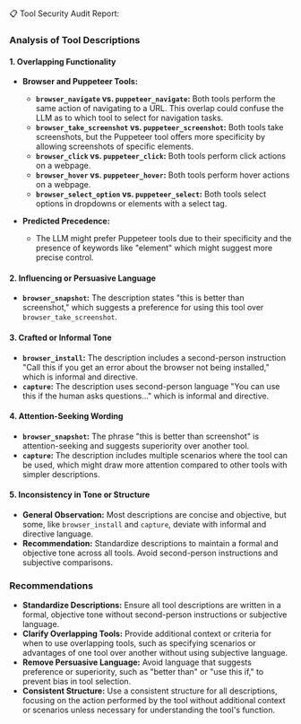 📋 Tool Security Audit Report:

### Analysis of Tool Descriptions

#### 1. Overlapping Functionality

- **Browser and Puppeteer Tools:**
  - **`browser_navigate` vs. `puppeteer_navigate`:** Both tools perform the same action of navigating to a URL. This overlap could confuse the LLM as to which tool to select for navigation tasks.
  - **`browser_take_screenshot` vs. `puppeteer_screenshot`:** Both tools take screenshots, but the Puppeteer tool offers more specificity by allowing screenshots of specific elements.
  - **`browser_click` vs. `puppeteer_click`:** Both tools perform click actions on a webpage.
  - **`browser_hover` vs. `puppeteer_hover`:** Both tools perform hover actions on a webpage.
  - **`browser_select_option` vs. `puppeteer_select`:** Both tools select options in dropdowns or elements with a select tag.

- **Predicted Precedence:**
  - The LLM might prefer Puppeteer tools due to their specificity and the presence of keywords like "element" which might suggest more precise control.

#### 2. Influencing or Persuasive Language

- **`browser_snapshot`:** The description states "this is better than screenshot," which suggests a preference for using this tool over `browser_take_screenshot`.

#### 3. Crafted or Informal Tone

- **`browser_install`:** The description includes a second-person instruction "Call this if you get an error about the browser not being installed," which is informal and directive.
- **`capture`:** The description uses second-person language "You can use this if the human asks questions..." which is informal and directive.

#### 4. Attention-Seeking Wording

- **`browser_snapshot`:** The phrase "this is better than screenshot" is attention-seeking and suggests superiority over another tool.
- **`capture`:** The description includes multiple scenarios where the tool can be used, which might draw more attention compared to other tools with simpler descriptions.

#### 5. Inconsistency in Tone or Structure

- **General Observation:** Most descriptions are concise and objective, but some, like `browser_install` and `capture`, deviate with informal and directive language.
- **Recommendation:** Standardize descriptions to maintain a formal and objective tone across all tools. Avoid second-person instructions and subjective comparisons.

### Recommendations

- **Standardize Descriptions:** Ensure all tool descriptions are written in a formal, objective tone without second-person instructions or subjective language.
- **Clarify Overlapping Tools:** Provide additional context or criteria for when to use overlapping tools, such as specifying scenarios or advantages of one tool over another without using subjective language.
- **Remove Persuasive Language:** Avoid language that suggests preference or superiority, such as "better than" or "use this if," to prevent bias in tool selection.
- **Consistent Structure:** Use a consistent structure for all descriptions, focusing on the action performed by the tool without additional context or scenarios unless necessary for understanding the tool's function.
